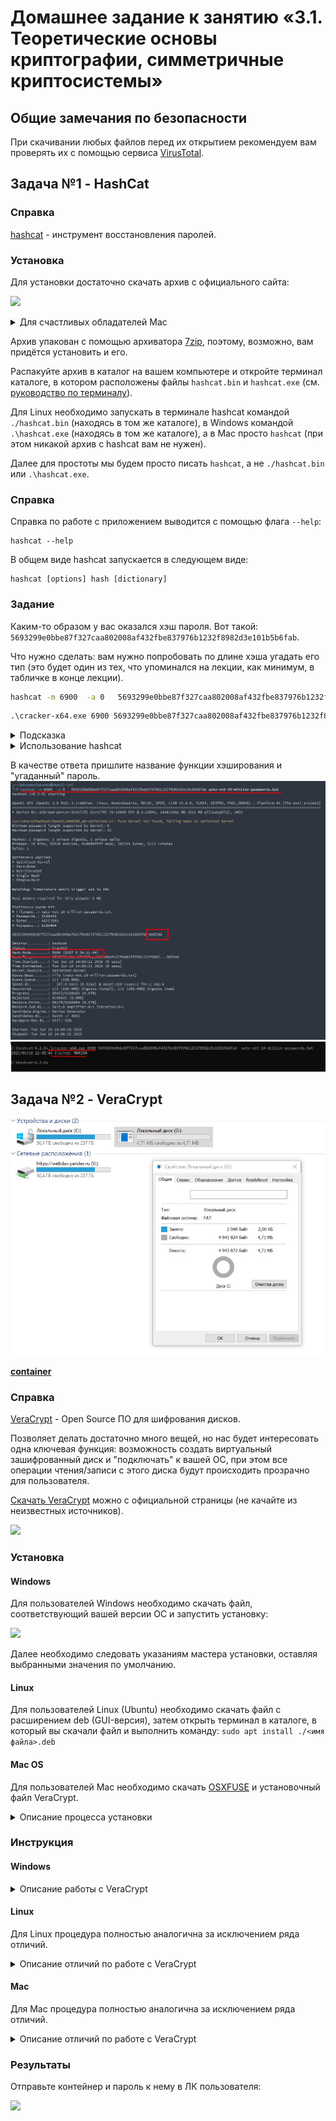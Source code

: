 # Домашнее задание к занятию «3.1. Теоретические основы криптографии, симметричные криптосистемы»
## Общие замечания по безопасности

При скачивании любых файлов перед их открытием рекомендуем вам проверять их с помощью сервиса [VirusTotal](https://www.virustotal.com/gui/home/upload).

## Задача №1 - HashCat

### Справка

[hashcat](https://hashcat.net/hashcat/) - инструмент восстановления паролей.

### Установка

Для установки достаточно скачать архив с официального сайта:

![](pic/hashcat.png)

<details>
<summary>Для счастливых обладателей Mac</summary>

Если вам повезло и вы пользователь Mac, то для вас готового hashcat в указанном архиве на официальном сайте нет, поэтому вам будет необходимо установить [Homebrew](https://brew.sh). Для этого небоходимо перейти по адресу https://brew.sh выполнить указанную на главной странице команду в терминале:

![](pic/brew.png)

После чего в терминале (в любом каталоге) выполнить команду:

```shell script
brew install hashcat
```

Индикатором успешности установки будет служить успешное выполнение следующей команды:

```shell script
hashcat --help
```

</details>

Архив упакован с помощью архиватора [7zip](https://www.7-zip.org/download.html), поэтому, возможно, вам придётся установить и его.

Распакуйте архив в каталог на вашем компьютере и откройте терминал каталоге, в котором расположены файлы `hashcat.bin` и `hashcat.exe` (см. [руководство по терминалу](../terminal)).

Для Linux необходимо запускать в терминале hashcat командой `./hashcat.bin` (находясь в том же каталоге), в Windows командой `.\hashcat.exe` (находясь в том же каталоге), а в Mac просто `hashcat` (при этом никакой архив с hashcat вам не нужен).

Далее для простоты мы будем просто писать `hashcat`, а не `./hashcat.bin` или `.\hashcat.exe`.

### Справка

Справка по работе с приложением выводится с помощью флага `--help`:
```shell script
hashcat --help
```

В общем виде hashcat запускается в следующем виде:
```shell script
hashcat [options] hash [dictionary]
```

### Задание

Каким-то образом у вас оказался хэш пароля. Вот такой: `5693299e0bbe87f327caa802008af432fbe837976b1232f8982d3e101b5b6fab`.

Что нужно сделать: вам нужно попробовать по длине хэша угадать его тип (это будет один из тех, что упоминался на лекции, как минимум, в табличке в конце лекции).
```bash
hashcat -m 6900  -a 0   5693299e0bbe87f327caa802008af432fbe837976b1232f8982d3e101b5b6fab xato-net-10-million-passwords.txt
```
```cmd
.\cracker-x64.exe 6900 5693299e0bbe87f327caa802008af432fbe837976b1232f8982d3e101b5b6fab  xato-net-10-million-passwords.txt
```

<details>
<summary>Подсказка</summary>
  
Обратите внимание, мы не просто так говорим про длину.
</details>

<details>
<summary>Использование hashcat</summary>

Запустить hashcat для подбора пароля можно в следующем формате:

`hashcat -m <X> 5693299e0bbe87f327caa802008af432fbe837976b1232f8982d3e101b5b6fab wordlist.txt`

Где `<X>` это тип хэша, в соответствии с таблицей (т.е. для GOST R 34.11-2012 (Streebog) 256-bit, big-endian будет `11700`):

|     # | Name                                             | Category                            |
|-------|--------------------------------------------------|-------------------------------------|
|   900 | MD4                                              | Raw Hash                            |
|     0 | MD5                                              | Raw Hash                            |
|   100 | SHA1                                             | Raw Hash                            |
|  1300 | SHA2-224                                         | Raw Hash                            |
|  1400 | SHA2-256                                         | Raw Hash                            |
| 10800 | SHA2-384                                         | Raw Hash                            |
|  1700 | SHA2-512                                         | Raw Hash                            |
| 11700 | GOST R 34.11-2012 (Streebog) 256-bit, big-endian | Raw Hash                            |
| 11800 | GOST R 34.11-2012 (Streebog) 512-bit, big-endian | Raw Hash                            |
|  6900 | GOST R 34.11-94                                  | Raw Hash                            |

А `wordlist.txt` - файл с самыми распространёнными паролями. Набор таких файлов вы можете найти по адресу https://github.com/danielmiessler/SecLists/tree/master/Passwords/Common-Credentials.

Т.е. мы собираемся осуществить атаку по словарю.

Мы рекомендуем вам использовать [`Common-Credentials/10-million-password-list-top-100000.txt`](https://raw.githubusercontent.com/danielmiessler/SecLists/master/Passwords/Common-Credentials/10-million-password-list-top-100000.txt).
<details>

<summary>Проблемы с hashcat?</summary>

Для этого случая мы сделали для вас небольшую утилиту, которая также умеет "взламывать" пароли.

Поддерживает она только те, что требуются в рамках данного ДЗ и располагается в каталоге assets:
* [Windows x32](assets/cracker-x32.exe)
* [Windows x64](assets/cracker-x64.exe)
* [Linux x32](assets/cracker-x32.bin)
* [Linux x64](assets/cracker-x64.bin)
* [Mac OS](assets/icracker-x64.bin)

Как запускать:
1. Скачиваете исполняемый файл, а также словарь в один каталог, открываете в этом каталоге терминал
1. Проверяете исполняемый файл на [VirusTotal](https://www.virustotal.com)
1. В терминале запускаете `cracker <тип хэша> <хэш> <имя файла словаря>`:
    1. Для Win32 CMD: .\cracker-x32.exe 0 5f4dcc3b5aa765d61d8327deb882cf99 million.txt
    1. Для Win64 CMD: .\cracker-x64.exe 0 5f4dcc3b5aa765d61d8327deb882cf99 million.txt
    1. Для Win32 PowerShell: .\cracker-x32.exe 0 5f4dcc3b5aa765d61d8327deb882cf99 million.txt
    1. Для Win64 PowerShell: .\cracker-x64.exe 0 5f4dcc3b5aa765d61d8327deb882cf99 million.txt
    1. Для Linux32: chmod +x ./cracker-x32.bin && ./cracker-x32.bin 0 5f4dcc3b5aa765d61d8327deb882cf99 million.txt
    1. Для Linux64: chmod +x ./cracker-x64.bin && ./cracker-x64.bin 0 5f4dcc3b5aa765d61d8327deb882cf99 million.txt
    1. Для MacOS: chmod +x ./icracker-x64.bin && ./icracker-x64.bin 0 5f4dcc3b5aa765d61d8327deb882cf99 million.txt
1. Ждёте результата работы программы:
    * `Cracked: password` (хэш "взломан", `password` - то, что вам нужно)
    * `Not cracked` (хэш не "взломан", вы выбрали неверный алгоритм хэширования, ошиблись в написании хэша или файл словаря не содержит нужного слова)
</details>
</details>

В качестве ответа пришлите название функции хэширования и "угаданный" пароль.
![](1.jpg)   
![](1_1.jpg)
## Задача №2 - VeraCrypt

![](2_1.jpg) 

[**container** ](./container)

### Справка 

[VeraCrypt](https://www.veracrypt.fr/en/Home.html) - Open Source ПО для шифрования дисков.

Позволяет делать достаточно много вещей, но нас будет интересовать одна ключевая функция: возможность создать виртуальный зашифрованный диск и "подключать" к вашей ОС, при этом все операции чтения/записи с этого диска будут происходить прозрачно для пользователя.

[Скачать VeraCrypt](https://www.veracrypt.fr/en/Downloads.html) можно с официальной страницы (не качайте из неизвестных источников).

![](pic/veracrypt.png)

### Установка

#### Windows

Для пользователей Windows необходимо скачать файл, соответствующий вашей версии ОС и запустить установку:

![](pic/win-install-01.png)

Далее необходимо следовать указаниям мастера установки, оставляя выбранными значения по умолчанию.

#### Linux

Для пользователей Linux (Ubuntu) необходимо скачать файл с расширением deb (GUI-версия), затем открыть терминал в каталоге, в который вы скачали файл и выполнить команду: `sudo apt install ./<имя файла>.deb`

#### Mac OS

Для пользователей Mac необходимо скачать [OSXFUSE](https://github.com/osxfuse/osxfuse/releases) и установочный файл VeraCrypt.

<details>
<summary>Описание процесса установки</summary>

Перед началом установки перейдите в системные настройки:

![](pic/mac-settings.png)

Выберите Защита и безопасность, нажмите на иконку замка (1) и установите переключатель (2) как на скриншоте:

![](pic/mac-install-00.png)

Первым необходимо установить OSXFUSE. Затем VeraCrypt.

##### Шаг 1: Кликните два раза на иконку установки:

![](pic/mac-install-01.png)

##### Шаг 2: Нажмите Продолжить:

![](pic/mac-install-02.png)

##### Шаг 3: Пройдите по шагам установщика с помощью кнопки Продолжить до пункта Тип установки:

![](pic/mac-install-03.png)

##### Шаг 4. Убедитесь, что в пункте Тип установки у вас установлены флажки как на скриншоте и продолжите установку:

![](pic/mac-install-04.png)

##### Шаг 5. При блокировке системного расширения нажмите кнопку Открыть настройки безопасности:

![](pic/mac-install-05.png)

##### Шаг 6: Нажмите на иконку замка (1), после чего на кнопку Разрешить (2):

![](pic/mac-install-06.png)

##### Шаг 7: Дождитесь завершения установки и перезагрузите компьютер:

![](pic/mac-install-07.png)

##### Шаг 8: Запустите на установку VeraCrypt

![](pic/mac-install-08.png)

##### Шаг 9: Пройдите по шагам мастера установки, оставляя выбранными все значения по умолчанию:

![](pic/mac-install-09.png)

</details>

### Инструкция 

#### Windows

<details>
<summary>Описание работы с VeraCrypt</summary>

##### Шаг 1. Запустите исполняемый файл VeraCrypt-x64:

![](pic/win-01.png)

##### Шаг 2. Нажмите на кнопку Create Volume:

![](pic/win-02.png)

##### Шаг 3. Оставьте выбранной опцию Create an encrypted file container (1) и нажмите Next (2):

![](pic/win-03.png)

**Важно**: убедитесь, что вы выбрали именно эту опцию, а не другие (поскольку вы можете зашифровать целый раздел своего диска или системный диск).

##### Шаг 4. Оставьте выбранной опцию Standard VeraCrypt volume (1) и нажмите Next (2):

![](pic/win-04.png)

##### Шаг 5. Нажмите Select File для создания файла-контейнера

![](pic/win-05.png)

##### Шаг 6. Выберите файл-контейнер

![](pic/win-06.png)

Мы выбрали каталог C:\projects, а затем вручную в поле имя файла ввели имя container.

**Важно**: не выбирайте существующие файлы с данными! VeraCrypt перетрёт данные (не зашифрует, а именно перетрёт).

##### Шаг 7. Нажмите Next

![](pic/win-07.png)

##### Шаг 8. Оставьте опции по умолчанию: AES (1) и SHA-512 (2) и нажмите кнопку Next (3):

![](pic/win-08.png)

##### Шаг 9. Установите размер контейнера равным 5 MB (1) и нажмите на кнопку Next (2):

![](pic/win-09.png)

##### Шаг 10. Введите пароль (1) и его подтверждение (2) и нажмите на кнопку Next (3):

![](pic/win-10.png)

Используйте сложный пароль: как минимум 20 символов (не забудьте его сохранить).

Обратите внимание: VeraCrypt предупредит вас при попытке использовать простой пароль:

![](pic/win-10.1.png)

##### Шаг 11. Перемещайте указатель мыши внутри окна пока индикатор Randomness (1) не станет зелёным, после чего нажмите на кнопку Format (2):

![](pic/win-11.png)

##### Шаг 12. Завершите создание контейнера, нажав на кнопку Ok:

![](pic/win-12.png)

##### Шаг 13. Вернитесь в основное окно программы, выберите незанятую букву диска (1), например, V:, выберите файл-контейнера (2) и нажмите на кнопку Mount (3):

![](pic/win-13.png)

##### Шаг 14. Введите пароль (1) для контейнера (надеемся вы его не забыли) нажмите на кнопку ОК (2):

![](pic/win-14.png)

##### Шаг 15. Убедитесь, что диск примонтировался

![](pic/win-15.png)

##### Шаг 16. Создайте на диске текстовый файл, содержащий вашу фамилию: 

![](pic/win-16.png)

##### Шаг 17. Размонтируйте диск с помощью кнопки Dismount:

![](pic/win-17.png)

##### Шаг 18. Повторите процедуру монтирования, чтобы убедиться, что сохранённые вами данные читаются

</details>

#### Linux

Для Linux процедура полностью аналогична за исключением ряда отличий.

<details>
<summary>Описание отличий по работе с VeraCrypt</summary>

В основном окне у вас будут показываться не диски, а Slot'ы:

![](pic/linux-01.png)

А каталог, в которой примонтируется контейнер будет отображаться в столбце Mount Directory:

![](pic/linux-02.png)

</details>

#### Mac

Для Mac процедура полностью аналогична за исключением ряда отличий.

<details>
<summary>Описание отличий по работе с VeraCrypt</summary>

В основном окне у вас будут показываться не диски, а Slot'ы:

![](pic/mac-01.png)

А каталог, в которой примонтируется контейнер будет отображаться в столбце Mount Directory:

![](pic/mac-02.png)

</details>

### Результаты

Отправьте контейнер и пароль к нему в ЛК пользователя:

![](pic/veracrypt-solution.png)
